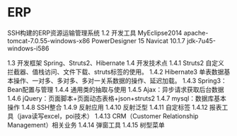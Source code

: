 # ERP
SSH构建的ERP资源运输管理系统
1.2 开发工具
MyEclipse2014
apache-tomcat-7.0.55-windows-x86
PowerDesigner 15
Navicat 10.1.7
jdk-7u45-windows-i586


1.3 开发框架
Spring、Struts2、Hibernate
1.4 开发技术点
1.4.1 Struts2
自定义拦截器、值栈访问、文件下载、struts标签的使用。
1.4.2 Hibernate3
单表数据基本操作、一对多、多对多、多对一关系数据的操作、延迟加载。
1.4.3 Spring3：Bean配置与管理
1.4.4 通用类的抽取与使用
1.4.5 Ajax：异步请求获取后台数据
1.4.6 jQuery：页面脚本+页面动态表格+json+struts2
1.4.7 mysql：数据库基本操作
1.4.8 SSH整合
1.4.9 反射应用
1.4.10 反射泛型
1.4.11 自定标签
1.4.12 报表工具（java读写excel，poi技术）
1.4.13 CRM（Customer Relationship Management）相关业务
1.4.14 弹窗工具
1.4.15 树型菜单
